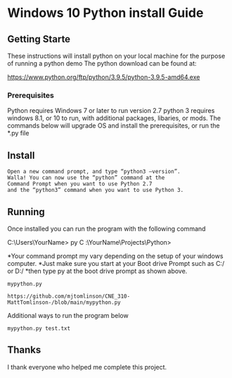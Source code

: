 
# Windows 10 Python install Guide


## **Getting Starte**

These instructions will install python on your local machine for the purpose of running a python demo
The python download can be found at:

https://www.python.org/ftp/python/3.9.5/python-3.9.5-amd64.exe

### **Prerequisites**

Python requires Windows 7 or later to run version 2.7 python 3 requires windows 8.1, or 10 to run,
 with additional packages, libaries, or mods. The commands below will upgrade OS and install the prerequisites, or run the *.py file

## Install

```
Open a new command prompt, and type “python3 –version”. 
Walla! You can now use the “python” command at the
Command Prompt when you want to use Python 2.7
and the “python3” command when you want to use Python 3.
```

## Running
Once installed you can run the program with the following command

C:\Users\YourName> py
C  :\YourName\Projects\Python>

*Your command prompt my vary depending on the setup of your windows computer.
*Just make sure you start at your Boot drive Prompt such as C:/ or D:/
*then type py at the boot drive prompt as shown above.

```
mypython.py

https://github.com/mjtomlinson/CNE_310-MattTomlinson-/blob/main/mypython.py
```

Additional ways to run the program below

```
mypython.py test.txt
```

## Thanks
I thank everyone who helped me complete this project.
